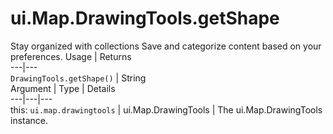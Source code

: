  
#  ui.Map.DrawingTools.getShape
Stay organized with collections  Save and categorize content based on your preferences. 
Usage | Returns  
---|---  
`DrawingTools.getShape()` | String  
Argument | Type | Details  
---|---|---  
this: `ui.map.drawingtools` | ui.Map.DrawingTools | The ui.Map.DrawingTools instance.  
